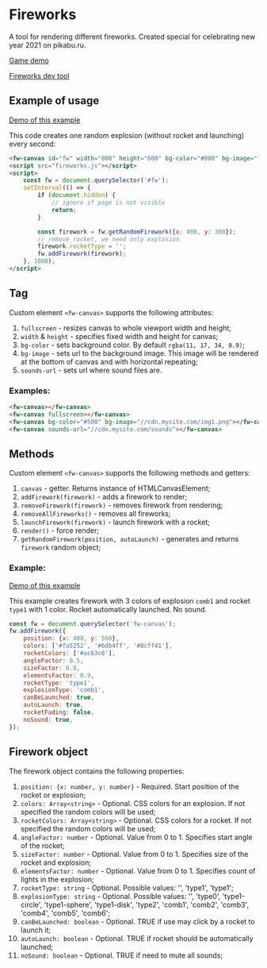 # Fireworks

A tool for rendering different fireworks. Created special for celebrating new year 2021 on pikabu.ru. 

[Game demo](https://horpia.github.io/fireworks/build/game1.html)

[Fireworks dev tool](https://horpia.github.io/fireworks/build/index.html) 
 

## Example of usage

[Demo of this example](https://horpia.github.io/fireworks/build/demo.html) 

This code creates one random explosion (without rocket and launching) every second: 

```html
<fw-canvas id="fw" width="800" height="600" bg-color="#000" bg-image="" sounds-url="./sounds"></fw-canvas>
<script src="fireworks.js"></script>
<script>
	const fw = document.querySelector('#fw');
	setInterval(() => {
		if (document.hidden) {
			// ignore if page is not visible
			return;
		}

		const firework = fw.getRandomFirework({x: 400, y: 300});
		// remove rocket, we need only explosion
		firework.rocketType = '';
		fw.addFirework(firework);
	}, 1000);
</script>
``` 

## Tag <fw-canvas>

Custom element `<fw-canvas>` supports the following attributes:

1. `fullscreen` - resizes canvas to whole viewport width and height;
2. `width` & `height` - specifies fixed width and height for canvas;
3. `bg-color` - sets background color. By default `rgba(11, 17, 34, 0.9)`;
4. `bg-image` - sets url to the background image. This image will be rendered at the bottom of canvas 
and with horizontal repeating;
5. `sounds-url` - sets url where sound files are.

### Examples:

```html
<fw-canvas></fw-canvas>
<fw-canvas fullscreen></fw-canvas>
<fw-canvas bg-color="#500" bg-image="//cdn.mysite.com/img1.png"></fw-canvas>
<fw-canvas sounds-url="//cdn.mysite.com/sounds"></fw-canvas>
```

## Methods

Custom element `<fw-canvas>` supports the following methods and getters:

1. `canvas` - getter. Returns instance of HTMLCanvasElement;
2. `addFirework(firework)` - adds a firework to render; 
3. `removeFirework(firework)` - removes firework from rendering; 
4. `removeAllFireworks()` - removes all fireworks; 
5. `launchFirework(firework)` - launch firework with a rocket; 
6. `render()` - force render; 
7. `getRandomFirework(position, autoLaunch)` - generates and returns `firework` random object; 

### Example:

[Demo of this example](https://horpia.github.io/fireworks/build/demo2.html) 

This example creates firework with 3 colors of explosion `comb1` and rocket `type1` with 1 color. 
Rocket automatically launched. No sound.

```js
const fw = document.querySelector('fw-canvas');
fw.addFirework({
    position: {x: 400, y: 560},
    colors: ['#fa5252', '#6db4ff', '#8cff41'],
    rocketColors: ['#ac63c6'],
    angleFactor: 0.5,
    sizeFactor: 0.8,
    elementsFactor: 0.9,
    rocketType: 'type1',
    explosionType: 'comb1',
    canBeLaunched: true,
    autoLaunch: true,
    rocketFading: false,
    noSound: true,
});
```

## Firework object

The firework object contains the following properties:

1. `position: {x: number, y: number}` - Required. Start position of the rocket or explosion;
1. `colors: Array<string>` - Optional. CSS colors for an explosion. If not specified the random colors will be used;
1. `rocketColors: Array<string>` - Optional. CSS colors for a rocket. If not specified the random colors will be used;
1. `angleFactor: number` - Optional. Value from 0 to 1. Specifies start angle of the rocket;
1. `sizeFactor: number` - Optional. Value from 0 to 1. Specifies size of the rocket and explosion;
1. `elementsFactor: number` - Optional. Value from 0 to 1. Specifies count of lights in the explosion;
1. `rocketType: string` - Optional. Possible values: '', 'type1', 'type1';
1. `explosionType: string` - Optional. Possible values: '', 'type0', 'type1-circle', 'type1-sphere', 'type1-disk', 
'type2', 'comb1', 'comb2', 'comb3', 'comb4', 'comb5', 'comb6';
1. `canBeLaunched: boolean` - Optional. TRUE if use may click by a rocket to launch it;
1. `autoLaunch: boolean` - Optional. TRUE if rocket should be automatically launched;
1. `noSound: boolean` - Optional. TRUE if need to mute all sounds;